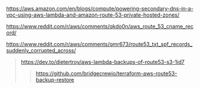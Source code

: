https://aws.amazon.com/en/blogs/compute/powering-secondary-dns-in-a-vpc-using-aws-lambda-and-amazon-route-53-private-hosted-zones/

https://www.reddit.com/r/aws/comments/qkdo0n/aws_route_53_cname_record/

https://www.reddit.com/r/aws/comments/qmr673/route53_txt_spf_records_suddenly_corrupted_across/
> https://dev.to/dietertroy/aws-lambda-backups-of-route53-s3-1id7
> > https://github.com/bridgecrewio/terraform-aws-route53-backup-restore